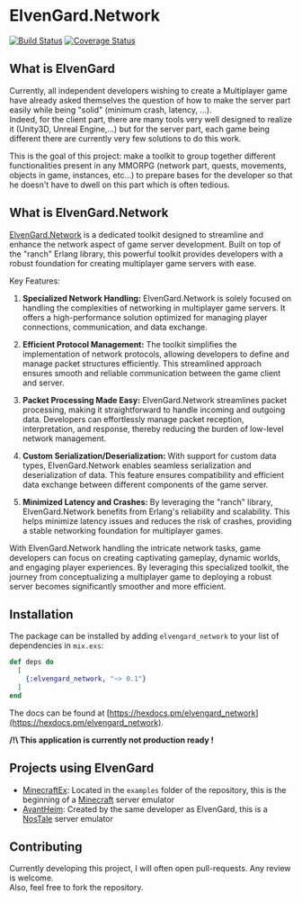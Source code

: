 # ElvenGard.Network

[![Build Status](https://github.com/ImNotAVirus/elvengard_network/actions/workflows/elixir.yml/badge.svg?branch=master)](https://github.com/ImNotAVirus/elvengard_network/actions/workflows/elixir.yml)
[![Coverage Status](https://coveralls.io/repos/github/ImNotAVirus/elvengard_network/badge.svg?branch=master)](https://coveralls.io/github/ImNotAVirus/elvengard_network?branch=master)

<!-- MDOC !-->

## What is ElvenGard

Currently, all independent developers wishing to create a Multiplayer game have already asked themselves the question of how to make the server part easily while being "solid" (minimum crash, latency, ...).  
Indeed, for the client part, there are many tools very well designed to realize it (Unity3D, Unreal Engine,...) but for the server part, each game being different there are currently very few solutions to do this work.

This is the goal of this project: make a toolkit to group together different functionalities present in any MMORPG (network part, quests, movements, objects in game, instances, etc...) to prepare bases for the developer so that he doesn't have to dwell on this part which is often tedious.

## What is ElvenGard.Network

[ElvenGard.Network](https://github.com/ImNotAVirus/elvengard_network) is a dedicated toolkit designed to streamline and enhance the network aspect of game server development. Built on top of the "ranch" Erlang library, this powerful toolkit provides developers with a robust foundation for creating multiplayer game servers with ease.

Key Features:

1. **Specialized Network Handling:** ElvenGard.Network is solely focused on handling the complexities of networking in multiplayer game servers. It offers a high-performance solution optimized for managing player connections, communication, and data exchange.

2. **Efficient Protocol Management:** The toolkit simplifies the implementation of network protocols, allowing developers to define and manage packet structures efficiently. This streamlined approach ensures smooth and reliable communication between the game client and server.

3. **Packet Processing Made Easy:** ElvenGard.Network streamlines packet processing, making it straightforward to handle incoming and outgoing data. Developers can effortlessly manage packet reception, interpretation, and response, thereby reducing the burden of low-level network management.

4. **Custom Serialization/Deserialization:** With support for custom data types, ElvenGard.Network enables seamless serialization and deserialization of data. This feature ensures compatibility and efficient data exchange between different components of the game server.

5. **Minimized Latency and Crashes:** By leveraging the "ranch" library, ElvenGard.Network benefits from Erlang's reliability and scalability. This helps minimize latency issues and reduces the risk of crashes, providing a stable networking foundation for multiplayer games.

With ElvenGard.Network handling the intricate network tasks, game developers can focus on creating captivating gameplay, dynamic worlds, and engaging player experiences. By leveraging this specialized toolkit, the journey from conceptualizing a multiplayer game to deploying a robust server becomes significantly smoother and more efficient.

## Installation

The package can be installed by adding `elvengard_network` to your list of dependencies in `mix.exs`:

```elixir
def deps do
  [
    {:elvengard_network, "~> 0.1"}
  ]
end
```

The docs can be found at [https://hexdocs.pm/elvengard_network](https://hexdocs.pm/elvengard_network).

**/!\ This application is currently not production ready !**

## Projects using ElvenGard

- [MinecraftEx](https://github.com/ImNotAVirus/elvengard_network/tree/master/examples/minecraft_ex): Located in the `examples` folder of the repository, this is the beginning of a [Minecraft](https://www.minecraft.net) server emulator
- [AvantHeim](https://github.com/ImNotAVirus/AvantHeim): Created by the same developer as ElvenGard, this is a [NosTale](https://gameforge.com/en-US/play/nostale) server emulator

## Contributing

Currently developing this project, I will often open pull-requests. Any review is welcome.  
Also, feel free to fork the repository.
